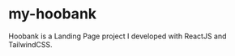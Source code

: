 # my-hoobank

Hoobank is a Landing Page project I developed with ReactJS and TailwindCSS. 

![<img src='(https://github.com/altBeck/my-hoobank/blob/main/hoobank.png)' alt='Hoobank' height='40'>](https://github.com/altBeck/my-hoobank/)
